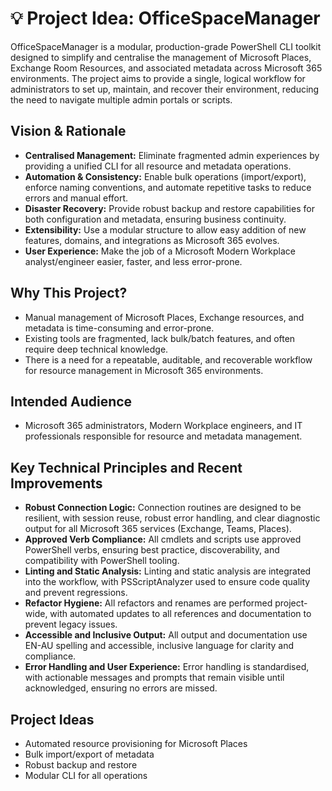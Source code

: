 # 💡 Project Idea: OfficeSpaceManager

OfficeSpaceManager is a modular, production-grade PowerShell CLI toolkit designed to simplify and centralise the management of Microsoft Places, Exchange Room Resources, and associated metadata across Microsoft 365 environments. The project aims to provide a single, logical workflow for administrators to set up, maintain, and recover their environment, reducing the need to navigate multiple admin portals or scripts.

## Vision & Rationale

- **Centralised Management:** Eliminate fragmented admin experiences by providing a unified CLI for all resource and metadata operations.
- **Automation & Consistency:** Enable bulk operations (import/export), enforce naming conventions, and automate repetitive tasks to reduce errors and manual effort.
- **Disaster Recovery:** Provide robust backup and restore capabilities for both configuration and metadata, ensuring business continuity.
- **Extensibility:** Use a modular structure to allow easy addition of new features, domains, and integrations as Microsoft 365 evolves.
- **User Experience:** Make the job of a Microsoft Modern Workplace analyst/engineer easier, faster, and less error-prone.

## Why This Project?

- Manual management of Microsoft Places, Exchange resources, and metadata is time-consuming and error-prone.
- Existing tools are fragmented, lack bulk/batch features, and often require deep technical knowledge.
- There is a need for a repeatable, auditable, and recoverable workflow for resource management in Microsoft 365 environments.

## Intended Audience

- Microsoft 365 administrators, Modern Workplace engineers, and IT professionals responsible for resource and metadata management.

## Key Technical Principles and Recent Improvements

- **Robust Connection Logic:**
  Connection routines are designed to be resilient, with session reuse, robust error handling, and clear diagnostic output for all Microsoft 365 services (Exchange, Teams, Places).
- **Approved Verb Compliance:**
  All cmdlets and scripts use approved PowerShell verbs, ensuring best practice, discoverability, and compatibility with PowerShell tooling.
- **Linting and Static Analysis:**
  Linting and static analysis are integrated into the workflow, with PSScriptAnalyzer used to ensure code quality and prevent regressions.
- **Refactor Hygiene:**
  All refactors and renames are performed project-wide, with automated updates to all references and documentation to prevent legacy issues.
- **Accessible and Inclusive Output:**
  All output and documentation use EN-AU spelling and accessible, inclusive language for clarity and compliance.
- **Error Handling and User Experience:**
  Error handling is standardised, with actionable messages and prompts that remain visible until acknowledged, ensuring no errors are missed.

## Project Ideas

- Automated resource provisioning for Microsoft Places
- Bulk import/export of metadata
- Robust backup and restore
- Modular CLI for all operations
